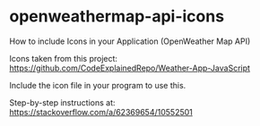 # openweathermap-api-icons
How to include Icons in your Application (OpenWeather Map API)

 Icons taken from this project: https://github.com/CodeExplainedRepo/Weather-App-JavaScript
 
 Include the icon file in your program to use this.
 
 Step-by-step instructions at: https://stackoverflow.com/a/62369654/10552501
 
